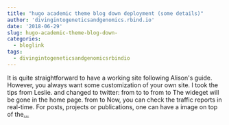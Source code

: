 ```yaml
---
title: "hugo academic theme blog down deployment (some details)"
author: 'divingintogeneticsandgenomics.rbind.io'
date: '2018-06-29'
slug: hugo-academic-theme-blog-down-
categories:
  - bloglink
tags:
  - divingintogeneticsandgenomicsrbindio
---
```


It is quite straightforward to have a working site following Alison's guide. However, you always want some customization of your own site. I took the tips from Leslie. and changed to twitter: from to to from to The wideget will be gone in the home page. from to Now, you can check the traffic reports in real-time. For posts, projects or publications, one can have a image on top of the[... <i class="fas fa-external-link-alt"></i>](https://divingintogeneticsandgenomics.rbind.io/post/hugo-academic-theme-blog-down-deployment-some-details/)

